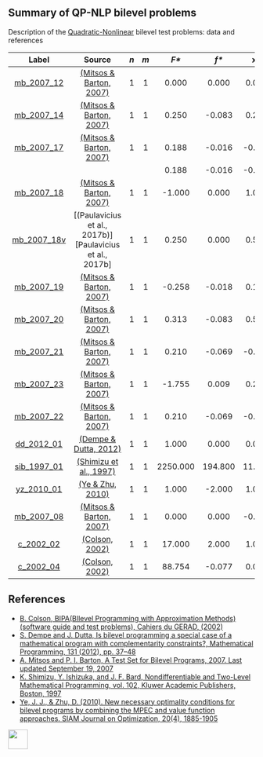 ##  Summary of QP-NLP bilevel problems

Description of the [Quadratic-Nonlinear](QP-NLP-problems) bilevel test problems: data and references

| Label                              | Source                                                      |  _n_  |  _m_  |   _F*_    |   _f*_  |       __x*__             |               __y*__             |
| :--------------------------------: |:-----------------------------------------------------------:|:-----:|:-----:|:---------:|:-------:|:------------------------:|:--------------------------------:|
| [mb_2007_12](QP-NLP/mb_2007_12)    | [(Mitsos & Barton, 2007)][Mitsos & Barton, 2007]            |  1    |   1   |  0.000    |  0.000  | 0.000                             | 0.000                   |
| [mb_2007_14](QP-NLP/mb_2007_14)    | [(Mitsos & Barton, 2007)][Mitsos & Barton, 2007]            |  1    |   1   |  0.250    | -0.083  | 0.250                             | 0.500                   |
| [mb_2007_17](QP-NLP/mb_2007_17)    | [(Mitsos & Barton, 2007)][Mitsos & Barton, 2007]            |  1    |   1   |  0.188    | -0.016  | -0.250                            | 0.500                   |
|                                    |                                                             |       |       |  0.188    | -0.016  | -0.250                            | -0.500                  |
| [mb_2007_18](QP-NLP/mb_2007_18)    | [(Mitsos & Barton, 2007)][Mitsos & Barton, 2007]            |  1    |   1   | -1.000    |  0.000  | 1.000                             | 0.000                   |
| [mb_2007_18v](QP-NLP/mb_2007_18v)  | [(Paulavicius et al., 2017b)][Paulavicius et al., 2017b]    |  1    |   1   |  0.250    |  0.000  | 0.500                             | 0.000                   |
| [mb_2007_19](QP-NLP/mb_2007_19)    | [(Mitsos & Barton, 2007)][Mitsos & Barton, 2007]            |  1    |   1   | -0.258    | -0.018  | 0.189                             | 0.439                   |
| [mb_2007_20](QP-NLP/mb_2007_20)    | [(Mitsos & Barton, 2007)][Mitsos & Barton, 2007]            |  1    |   1   |  0.313    | -0.083  | 0.500                             | 0.500                   |
| [mb_2007_21](QP-NLP/mb_2007_21)    | [(Mitsos & Barton, 2007)][Mitsos & Barton, 2007]            |  1    |   1   |  0.210    | -0.069  | -0.555                            | 0.455                   |
| [mb_2007_23](QP-NLP/mb_2007_23)    | [(Mitsos & Barton, 2007)][Mitsos & Barton, 2007]            |  1    |   1   | -1.755    |  0.009  |  0.211                            | 1.799                   |
| [mb_2007_22](QP-NLP/mb_2007_22)    | [(Mitsos & Barton, 2007)][Mitsos & Barton, 2007]            |  1    |   1   |  0.210    | -0.069  | -0.555                            | 0.455                   |
| [dd_2012_01](QP-NLP/dd_2012_01)    | [(Dempe & Dutta, 2012)][Dempe & Dutta, 2012]                |  1    |   1   |  1.000    | 0.000   | 0.000                             | 0.000                   |
| [sib_1997_01](QP-NLP/sib_1997_01)  | [(Shimizu et al., 1997)][Shimizu et al., 1997]              |  1    |   1   |  2250.000 | 194.800 | 11.250                            | 5.000                   |
| [yz_2010_01](QP-NLP/yz_2010_01)    | [(Ye & Zhu, 2010)][Ye & Zhu, 2010]                          |  1    |   1   |  1.000    | -2.000  | 1.000                             | 1.000                   |
| [mb_2007_08](QP-NLP/mb_2007_08)    | [(Mitsos & Barton, 2007)][Mitsos & Barton, 2007]            |  1    |   1   |  0.000    |  0.000  | -0.567                            | 0.000                   |
| [c_2002_02](QP-NLP/c_2002_02)      | [(Colson, 2002)][Colson, 2002]                              |  1    |   1   |  17.000   | 2.000   | 1.000                             | 0.000                   |
| [c_2002_04](QP-NLP/c_2002_04)      | [(Colson, 2002)][Colson, 2002]                              |  1    |   1   |  88.754   | -0.077  | 0.000                             | 0.579                   |


##  References

 - [B. Colson, BIPA(BIlevel Programming with Approximation Methods)(software guide and test problems), Cahiers du GERAD, (2002)](https://www.gerad.ca/en/papers/G-2002-37/view)
 - [S. Dempe and J. Dutta, Is bilevel programming a special case of a mathematical program with complementarity constraints?, Mathematical Programming, 131 (2012), pp. 37–48](https://doi.org/10.1007/s10107-010-0342-1)
 - [A. Mitsos and P. I. Barton, A Test Set for Bilevel Programs, 2007. Last updated September 19, 2007](https://www.researchgate.net/publication/228455291_A_test_set_for_bilevel_programs)
 - [K. Shimizu, Y. Ishizuka, and J. F. Bard, Nondifferentiable and Two-Level Mathematical Programming, vol. 102, Kluwer Academic Publishers, Boston, 1997](https://doi.org/10.1016/S0377-2217(97)00228-2)
 - [Ye, J. J., & Zhu, D. (2010). New necessary optimality conditions for bilevel programs by combining the MPEC and value function approaches. SIAM Journal on Optimization, 20(4), 1885-1905](https://doi.org/10.1137/080725088)

[<img src="https://cdn1.iconfinder.com/data/icons/MetroStation-PNG/128/MB__home.png" width="40" height="40">](index "Back to homepage")

[Colson, 2002]: https://www.gerad.ca/en/papers/G-2002-37/view
[Dempe & Dutta, 2012]: https://doi.org/10.1007/s10107-010-0342-1
[Mitsos & Barton, 2007]: https://www.researchgate.net/publication/228455291_A_test_set_for_bilevel_programs
[Shimizu et al., 1997]: https://doi.org/10.1016/S0377-2217(97)00228-2
[Ye & Zhu, 2010]: https://doi.org/10.1137/080725088

